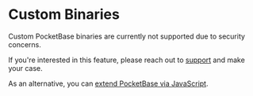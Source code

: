 # Custom Binaries

Custom PocketBase binaries are currently not supported due to security concerns.

If you're interested in this feature, please reach out to [support](/support) and make your case.

As an alternative, you can [extend PocketBase via JavaScript](/docs/js).
